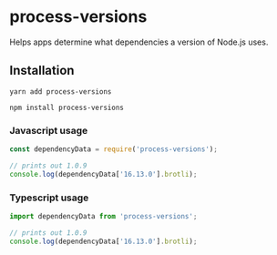 # process-versions

Helps apps determine what dependencies a version of Node.js uses.

## Installation

`yarn add process-versions`

`npm install process-versions`

### Javascript usage

```javascript
const dependencyData = require('process-versions');

// prints out 1.0.9
console.log(dependencyData['16.13.0'].brotli);
```

### Typescript usage

```typescript
import dependencyData from 'process-versions';

// prints out 1.0.9
console.log(dependencyData['16.13.0'].brotli);

```
